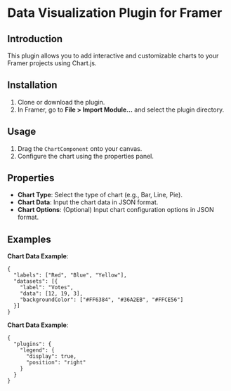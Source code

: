 # Data Visualization Plugin for Framer

## Introduction

This plugin allows you to add interactive and customizable charts to your Framer projects using Chart.js.

## Installation

1. Clone or download the plugin.
2. In Framer, go to **File > Import Module...** and select the plugin directory.

## Usage

1. Drag the `ChartComponent` onto your canvas.
2. Configure the chart using the properties panel.

## Properties

- **Chart Type**: Select the type of chart (e.g., Bar, Line, Pie).
- **Chart Data**: Input the chart data in JSON format.
- **Chart Options**: (Optional) Input chart configuration options in JSON format.

## Examples

**Chart Data Example**:

```
{
  "labels": ["Red", "Blue", "Yellow"],
  "datasets": [{
    "label": "Votes",
    "data": [12, 19, 3],
    "backgroundColor": ["#FF6384", "#36A2EB", "#FFCE56"]
  }]
}
```

**Chart Data Example**:
```
{
  "plugins": {
    "legend": {
      "display": true,
      "position": "right"
    }
  }
}
```